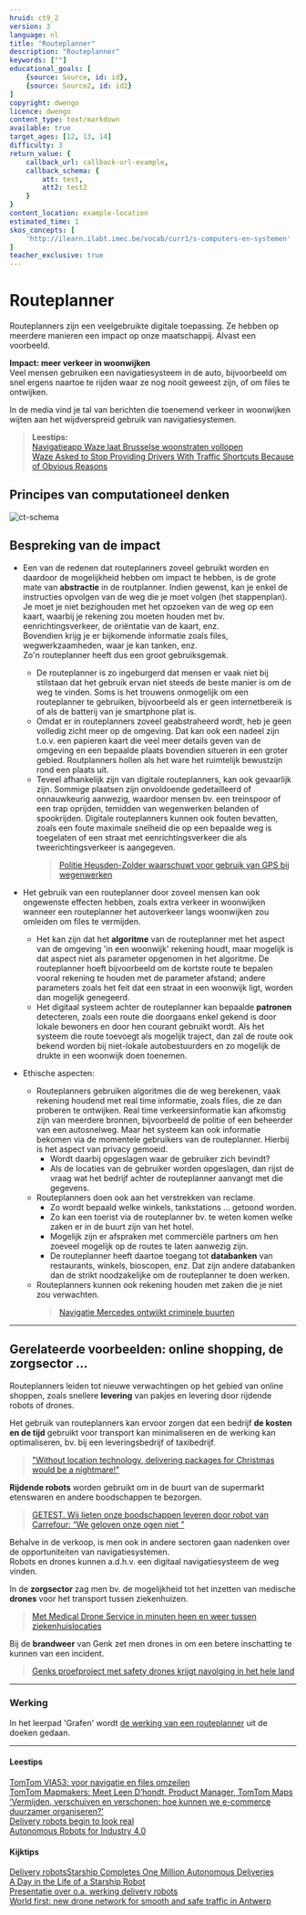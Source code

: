 ```yaml
---
hruid: ct9_2
version: 3
language: nl
title: "Routeplanner"
description: "Routeplanner"
keywords: [""]
educational_goals: [
    {source: Source, id: id}, 
    {source: Source2, id: id2}
]
copyright: dwengo
licence: dwengo
content_type: text/markdown
available: true
target_ages: [12, 13, 14]
difficulty: 3
return_value: {
    callback_url: callback-url-example,
    callback_schema: {
        att: test,
        att2: test2
    }
}
content_location: example-location
estimated_time: 1
skos_concepts: [
    'http://ilearn.ilabt.imec.be/vocab/curr1/s-computers-en-systemen'
]
teacher_exclusive: true
---
```

# Routeplanner

Routeplanners zijn een veelgebruikte digitale toepassing. Ze hebben op meerdere manieren een impact op onze maatschappij.
Alvast een voorbeeld.

**Impact: meer verkeer in woonwijken**<br>
Veel mensen gebruiken een navigatiesysteem in de auto, bijvoorbeeld om snel ergens naartoe te rijden waar ze nog nooit geweest zijn, of om files te ontwijken.

In de media vind je tal van berichten die toenemend verkeer in woonwijken wijten aan het wijdverspreid gebruik van navigatiesystemen.

> **Leestips:**<br>
> [Navigatieapp Waze laat Brusselse woonstraten vollopen](https://www.bruzz.be/analyse/navigatieapp-waze-laat-brusselse-woonstraten-vollopen-2019-09-18)<br>
> [Waze Asked to Stop Providing Drivers With Traffic Shortcuts Because of Obvious Reasons](https://www.autoevolution.com/news/waze-asked-to-stop-providing-drivers-with-traffic-shortcuts-because-of-obvious-reasons-215490.html)

## Principes van computationeel denken

![ct-schema](@learning-object/m_ct_impact_2/nl/3)
 
## Bespreking van de impact

-  Een van de redenen dat routeplanners zoveel gebruikt worden en daardoor de mogelijkheid hebben om impact te hebben, is de grote mate van **abstractie** in de routplanner. Indien gewenst, kan je enkel de instructies opvolgen van de weg die je moet volgen (het stappenplan). Je moet je niet bezighouden met het opzoeken van de weg op een kaart, waarbij je rekening zou moeten houden met bv. eenrichtingsverkeer, de oriëntatie van de kaart, enz. <br> Bovendien krijg je er bijkomende informatie zoals files, wegwerkzaamheden, waar je kan tanken, enz. <br> Zo'n routeplanner heeft dus een groot gebruiksgemak.
    - De routeplanner is zo ingeburgerd dat mensen er vaak niet bij stilstaan dat het gebruik ervan niet steeds de beste manier is om de weg te vinden. Soms is het trouwens onmogelijk om een routeplanner te gebruiken, bijvoorbeeld als er geen internetbereik is of als de batterij van je smartphone plat is.
    - Omdat er in routeplanners zoveel geabstraheerd wordt, heb je geen volledig zicht meer op de omgeving. Dat kan ook een nadeel zijn t.o.v. een papieren kaart die veel meer details geven van de omgeving en een bepaalde plaats bovendien situeren in een groter gebied. Routplanners hollen als het ware het ruimtelijk bewustzijn rond een plaats uit. 
    - Teveel afhankelijk zijn van digitale routeplanners, kan ook gevaarlijk zijn. Sommige plaatsen zijn onvoldoende gedetailleerd of onnauwkeurig aanwezig, waardoor mensen bv. een treinspoor of een trap oprijden, temidden van wegenwerken belanden of spookrijden. Digitale routeplanners kunnen ook fouten bevatten, zoals een foute maximale snelheid die op een bepaalde weg is toegelaten of een straat met eenrichtingsverkeer die als tweerichtingsverkeer is aangegeven.
      > [Politie Heusden-Zolder waarschuwt voor gebruik van GPS bij wegenwerken](https://www.vrt.be/vrtnws/nl/2021/09/23/politie-heusden-zolder-waarschuwt-voor-gebruik-van-gps-bij-wegen/)

-  Het gebruik van een routeplanner door zoveel mensen kan ook ongewenste effecten hebben, zoals extra verkeer in woonwijken wanneer een routeplanner het autoverkeer langs woonwijken zou omleiden om files te vermijden.
    - Het kan zijn dat het **algoritme** van de routeplanner met het aspect van de omgeving 'in een woonwijk' rekening houdt, maar mogelijk is dat aspect niet als parameter opgenomen in het algoritme. De routeplanner hoeft bijvoorbeeld om de kortste route te bepalen vooral rekening te houden met de parameter afstand; andere parameters zoals het feit dat een straat in een woonwijk ligt, worden dan mogelijk genegeerd.
    - Het digitaal systeem achter de routeplanner kan bepaalde **patronen** detecteren, zoals een route die doorgaans enkel gekend is door lokale bewoners en door hen courant gebruikt wordt. Als het systeem die route toevoegt als mogelijk traject, dan zal de route ook bekend worden bij niet-lokale autobestuurders en zo mogelijk de drukte in een woonwijk doen toenemen.

- Ethische aspecten:
    - Routeplanners gebruiken algoritmes die de weg berekenen, vaak rekening houdend met real time informatie, zoals files, die ze dan proberen te ontwijken. Real time verkeersinformatie kan afkomstig zijn van meerdere bronnen, bijvoorbeeld de politie of een beheerder van een autosnelweg. Maar het systeem kan ook informatie bekomen via de momentele gebruikers van de routeplanner. Hierbij is het aspect van privacy gemoeid. 
        - Wordt daarbij opgeslagen waar de gebruiker zich bevindt?
        - Als de locaties van de gebruiker worden opgeslagen, dan rijst de vraag wat het bedrijf achter de routeplanner aanvangt met die gegevens.
    - Routeplanners doen ook aan het verstrekken van reclame. 
        - Zo wordt bepaald welke winkels, tankstations ... getoond worden.
        - Zo kan een toerist via de routeplanner bv. te weten komen welke zaken er in de buurt zijn van het hotel.
        - Mogelijk zijn er afspraken met commerciële partners om hen zoeveel mogelijk op de routes te laten aanwezig zijn.
        - De routeplanner heeft daartoe toegang tot **databanken** van restaurants, winkels, bioscopen, enz. Dat zijn andere databanken dan de strikt noodzakelijke om de routeplanner te doen werken. 
    - Routeplanners kunnen ook rekening houden met zaken die je niet zou verwachten.
      > [Navigatie Mercedes ontwijkt criminele buurten](https://www.ad.nl/auto/navigatie-mercedes-ontwijkt-criminele-buurten~a48a4169/)<br>
-------------------------------
## Gerelateerde voorbeelden: online shopping, de zorgsector ...

Routeplanners leiden tot nieuwe verwachtingen op het gebied van online shoppen, zoals snellere **levering** van pakjes en levering door rijdende robots of drones. 

Het gebruik van routeplanners kan ervoor zorgen dat een bedrijf **de kosten en de tijd** gebruikt voor transport kan minimaliseren en de werking kan optimaliseren, bv. bij een leveringsbedrijf of taxibedrijf.
> ["Without location technology, delivering packages for Christmas would be a nightmare!"](https://www.here.com/learn/blog/last-mile-holiday-season-2021)

**Rijdende robots** worden gebruikt om in de buurt van de supermarkt etenswaren en andere boodschappen te bezorgen.
> [GETEST. Wij lieten onze boodschappen leveren door robot van Carrefour: “We geloven onze ogen niet ”](https://www.nieuwsblad.be/cnt/dmf20230726_96924324)

Behalve in de verkoop, is men ook in andere sectoren gaan nadenken over de opportuniteiten van navigatiesystemen.<br> Robots en drones kunnen a.d.h.v. een digitaal navigatiesysteem de weg vinden.

In de **zorgsector** zag men bv. de mogelijkheid tot het inzetten van medische **drones** voor het transport tussen ziekenhuizen.  
> [Met Medical Drone Service in minuten heen en weer tussen ziekenhuislocaties](https://www.antoniusziekenhuis.nl/nieuwsoverzicht/met-medical-drone-service-minuten-heen-en-weer-tussen-ziekenhuislocaties-0)<br>

Bij de **brandweer** van Genk zet men drones in om een betere inschatting te kunnen van een incident.
> [Genks proefproject met safety drones krijgt navolging in het hele land](https://www.vrt.be/vrtnws/nl/2023/03/14/genks-proefproject-met-safety-drones-krijgt-navolging-in-het-hel/)<br>

-----------------------------
### Werking 
In het leerpad 'Grafen' wordt [de werking van een routeplanner](https://staging.dwengo.org/backend/api/learningObject/getWrapped?hruid=aiz_routeplanner&version=3&language=nl) uit de doeken gedaan.

-----------------------------
#### Leestips

[TomTom VIA53: voor navigatie en files omzeilen](https://www.intogadgets.nl/tomtom-via53-voor-navigatie-en-files-omzeilen/)<br>
[TomTom Mapmakers: Meet Leen D’hondt, Product Manager, TomTom Maps](https://developer.tomtom.com/blog/spotlight/tomtom-mapmakers-meet-leen-dhondt-product-manager-tomtom-maps/)<br>
[‘Vermijden, verschuiven en verschonen: hoe kunnen we e-commerce duurzamer organiseren?’](https://www.knack.be/nieuws/vermijden-verschuiven-en-verschonen-hoe-kunnen-we-e-commerce-duurzamer-organiseren/)<br>
[Delivery robots begin to look real](https://www.gpsworld.com/delivery-robots-begin-to-look-real/)<br>
[Autonomous Robots for Industry 4.0](https://starshipdeliveries.com/industry/)

#### Kijktips

[Delivery robotsStarship Completes One Million Autonomous Deliveries](https://youtu.be/tQZWe1JFR9g)<br>
[A Day in the Life of a Starship Robot](https://youtu.be/Z417CncwQsg)<br>
[Presentatie over o.a. werking delivery robots](https://youtu.be/6rq6Hx0PRAc)<br>
[World first: new drone network for smooth and safe traffic in Antwerp](https://youtu.be/w3bzDc5pEq0)


